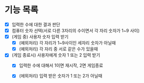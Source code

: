 # 기능 목록

- [x] 입력한 수에 대한 결과 판단
- [x] 컴퓨터 숫자 선택(서로 다른 3자리의 수이면서 각 자리 숫자가 1~9 사이)
- [x] (게임 중) 사용자 숫자 입력 받기
    - [x] (예외처리) 각 자리가 1~9사이인 세자리 숫자가 아닐때
    - [x] (예외처리) 각 자리 중 서로 같은 수가 있을때
- [x] (게임 종료시) 사용자에게 숫자 1 또는 2 입력 받기
    - [x] 입력한 수에 대해서 1이면 재시작, 2면 게임종료
    - [x] (에외처리) 입력 받은 숫자가 1 또는 2가 아닐때
    